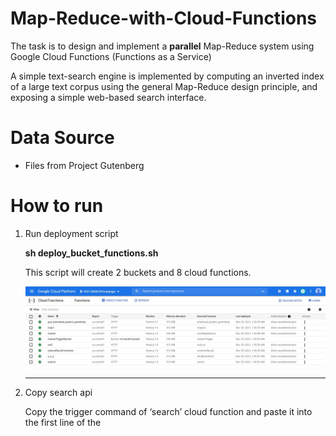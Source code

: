 # Map-Reduce-with-Cloud-Functions

The task is to design and implement a **parallel** Map-Reduce system using Google Cloud Functions (Functions as a Service)

A simple text-search engine is implemented by computing an inverted index of a large text corpus using the general Map-Reduce design principle, and exposing a simple web-based search interface.

# Data Source
- Files from Project Gutenberg

# How to run
1. Run deployment script 

    **sh deploy_bucket_functions.sh**

    This script will create 2 buckets and 8 cloud functions.

    <img src="images/Functions.jpg">
    
    ----
    
2.  Copy search api
    
    Copy the trigger command of ‘search’ cloud function and paste it into the first line of the <script> tag (line 121) inside index.html of search-engine-website folder
    
    var searchURL = "https://zone-project.cloudfunctions.net";
    
    ----
    
3. Run website deployment script inside ‘search-engine-website’ folder

    **sh deploy_website.sh**

    Enter information when prompted. 


# **Data loading script**: 
    
  Run trigger URL for the “gcp_download_project_gutenberg” cloud function with the mentioned query parameters –

  **Parameters** –
  - bucket_name=mr-io-bucket

  - start=[integer_no]

  - end=[integer_no]

    Start and end denotes the file range that will be downloaded [START,END)

  <br/>
  Example – 
  https://zone-project.cloudfunctions.net/gcp_download_project_gutenberg?bucket_name=mr-io-bucket&start=100&end=120

  This will download files from project Gutenberg and store it in mr-io-bucket.

  **Result** – You can see the files downloaded inside mr-io-bucket. There’s also a mapping file(mr-file-mappings.txt) for keeping track of filenames and their URLs.
    
    
# Execution 
Run trigger URL for the "master" cloud function with the mentioned query parameters
    
  **Parameters** –
  - start=[integer_no]

  - end=[integer_no]
    Start and end denotes the file range that will be downloaded [START,END)

  <br/>
  Example – 
  https://zone-project.cloudfunctions.net/master?start=100&end=115

  This will start the map-reduce operation and the results of each step can be seen by monitoring the mr-results-bucket.

  **Result** - Finally, you will get the inverted indexes for documents inside **final_output.json** file.
    
    
# Streaming Search
    
  map1 cloud function can be used to update indexes inside the final_output.json. The same implementation can be used to address new documents as they are added to the corpus by changing the trigger type from http to bucket add/modify.

  **Parameters** –
  - start=[integer_no]

  - end=[integer_no]

  - update=true

  Start and end denotes the file range that will be downloaded [START,END)

  <br/>
  
  **update** flag is used for appending results to final_output.json

  Example – 
  https://zone-project-asangar.cloudfunctions.net/map1?start=115&end=117&mapper_no=1&update=true

  <br/>

  **Flow** –

  Mapper1 -> Reducer1 -> Reducer Result Combiner -> Update file in bucket

  Mapper1 Output - reducer1_input_update.json

  Reducer1 Output - reducer1_output_update.json

  Reducer Result Combiner – Combines ‘reducer1_output_update.json’ and ‘final_output.json’ and saves as ‘final_output.json’
    
# Architecture

  <img src="images/map-reduce-flow.png">
  
# Cost Estimation
    
  The functions like master and masterTriggerBucket are only used to invoke other functions and thus runs for a very little time. Since they are 256MB machines, the cost to operate is $0.000000648/100ms. 

  The cost to run other 512MB cloud function is $0.000001295/100ms. The major cost will be generated from functions like mappers, reducers, shuffleAndSort and reduceResultCombiner as these are major running functions.

  The search function although runs for a short time, it will also contribute greatly to the cost because of the huge number of invocations by different frontend websites.

  Since all these functions are deployed in the same region, the networking cost i.e., inbound and outbound data to operate multiple functions is free.

    
# Web search
    
  Type in the search box and wait for results.

  <img src="images/search.jpg">

  <img src="images/search_results.jpg">
    
    
